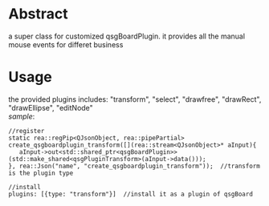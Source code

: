 # Abstract
a super class for customized qsgBoardPlugin. it provides all the manual mouse events for differet business

# Usage
the provided plugins includes: "transform", "select", "drawfree", "drawRect", "drawEllipse", "editNode"  
_sample_:  
```
//register
static rea::regPip<QJsonObject, rea::pipePartial> create_qsgboardplugin_transform([](rea::stream<QJsonObject>* aInput){
   aInput->out<std::shared_ptr<qsgBoardPlugin>>(std::make_shared<qsgPluginTransform>(aInput->data()));
}, rea::Json("name", "create_qsgboardplugin_transform"));  //transform is the plugin type

//install
plugins: [{type: "transform"}]  //install it as a plugin of qsgBoard
```  
</br>